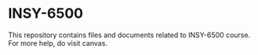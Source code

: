 # INSY-6500
This repository contains files and documents related to INSY-6500 course.
For more help, do visit canvas.

